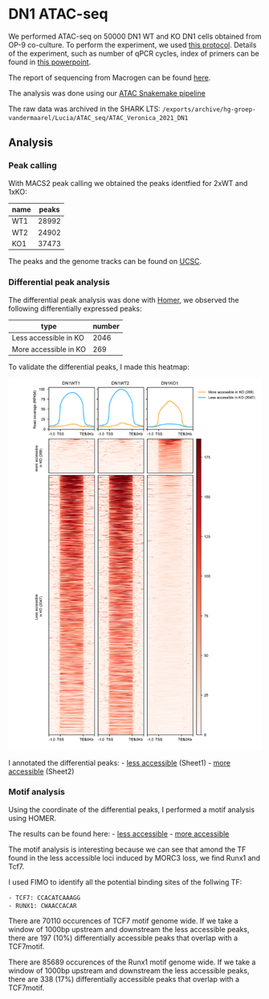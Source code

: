 # DN1 ATAC-seq 

We performed ATAC-seq on 50000 DN1 WT and KO DN1 cells obtained from OP-9 co-culture. To perform the experiment, we used [this protocol](docs/Fast-ATAC-seq_MV.docx).
Details of the experiment, such as number of qPCR cycles, index of primers can be found in [this powerpoint](docs/Overview_DN1_ATAC.pptx).

The report of sequencing from Macrogen can be found [here](docs/HN00155645_report_sequencing.pdf).

The analysis was done using our [ATAC Snakemake pipeline](https://git.lumc.nl/dsanleongranado/ATAC-seq-snakemake)

The raw data was archived in the SHARK LTS: `/exports/archive/hg-groep-vandermaarel/Lucia/ATAC_seq/ATAC_Veronica_2021_DN1` 

## Analysis

### Peak calling
With MACS2 peak calling we obtained the peaks identfied for 2xWT and 1xKO:

| name | peaks |
| ---- | ----- |
| WT1  | 28992 |
| WT2  | 24902 |
| KO1  | 37473 |

The peaks and the genome tracks can be found on [UCSC](http://genome-euro.ucsc.edu/cgi-bin/hgTracks?db=mm10&lastVirtModeType=default&lastVirtModeExtraState=&virtModeType=default&virtMode=0&nonVirtPosition=&position=chr6%3A124841162%2D124911751&hgsid=274563084_3DHBVW3a35r0EP6V4SmNVnPDbggR).

### Differential peak analysis
The differential peak analysis was done with [Homer](scripts/Homer_differential_peak_calling.sh), we observed the following differentially expressed peaks:

| type                  | number |
| --------------------- | ------ |
| Less accessible in KO | 2046   |
| More accessible in KO | 269    |


To validate the differential peaks, I made this heatmap:

![](data/Heatmap_differential_peaks.png)

I annotated the differential peaks:
    - [less accessible](data/Differential_peak_analysis/homer/Homer_differentially_accessible_peaks.xlsx) (Sheet1)
    - [more accessible](data/Differential_peak_analysis/homer/Homer_differentially_accessible_peaks.xlsx) (Sheet2)

### Motif analysis

Using the coordinate of the differential peaks, I performed a motif analysis using HOMER.

The results can be found here:
    - [less accessible](data/motif/less_accessible_in_KO/knownResults.html)
    - [more accessible](data/motif/more_accessible_in_KO/knownResults.html)

The motif analysis is interesting because we can see that amond the TF found in the less accessible loci induced by MORC3 loss, we find Runx1 and Tcf7.     

I used FIMO to identify all the potential binding sites of the follwing TF:

    - TCF7: CCACATCAAAGG
    - RUNX1: CWAACCACAR


 There are 70110 occurences of TCF7 motif genome wide. 
 If we take a window of 1000bp upstream and downstream the less accessible peaks, there are 197 (10%) differentially accessible peaks that overlap with a TCF7motif.


 There are 85689 occurences of the Runx1 motif genome wide. 
  If we take a window of 1000bp upstream and downstream the less accessible peaks, there are 338 (17%) differentially accessible peaks that overlap with a TCF7motif.
